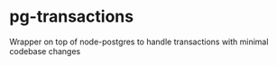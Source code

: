 # pg-transactions
Wrapper on top of node-postgres to handle transactions with minimal codebase changes
